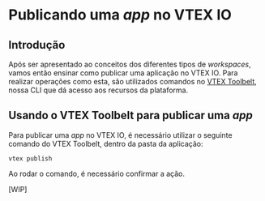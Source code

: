 # Publicando uma _app_ no VTEX IO

## Introdução
Após ser apresentado ao conceitos dos diferentes tipos de _workspaces_, vamos então ensinar como publicar uma aplicação no VTEX IO. Para realizar operações como esta, são utilizados comandos no [VTEX Toolbelt](https://developers.vtex.com/docs/vtex-io-documentation-toolbelt), nossa CLI que dá acesso aos recursos da plataforma.

## Usando o VTEX Toolbelt para publicar uma _app_

Para publicar uma _app_ no VTEX IO, é necessário utilizar o seguinte comando do VTEX Toolbelt, dentro da pasta da aplicação:

```
vtex publish
```

Ao rodar o comando, é necessário confirmar a ação.

[WIP]